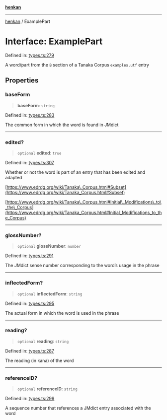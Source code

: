[**henkan**](../README.md)

***

[henkan](../README.md) / ExamplePart

# Interface: ExamplePart

Defined in: [types.ts:279](https://github.com/Ronokof/Henkan/blob/98f666aefeafaf05969bb220cc1183df13aaacbd/src/types.ts#L279)

A word/part from the `B` section of a Tanaka Corpus `examples.utf` entry

## Properties

### baseForm

> **baseForm**: `string`

Defined in: [types.ts:283](https://github.com/Ronokof/Henkan/blob/98f666aefeafaf05969bb220cc1183df13aaacbd/src/types.ts#L283)

The common form in which the word is found in JMdict

***

### edited?

> `optional` **edited**: `true`

Defined in: [types.ts:307](https://github.com/Ronokof/Henkan/blob/98f666aefeafaf05969bb220cc1183df13aaacbd/src/types.ts#L307)

Whether or not the word is part of an entry that has been edited and adapted

[https://www.edrdg.org/wiki/Tanaka\_Corpus.html#Subset](https://www.edrdg.org/wiki/Tanaka_Corpus.html#Subset)

[https://www.edrdg.org/wiki/Tanaka\_Corpus.html#Initial\_Modifications\_to\_the\_Corpus](https://www.edrdg.org/wiki/Tanaka_Corpus.html#Initial_Modifications_to_the_Corpus)

***

### glossNumber?

> `optional` **glossNumber**: `number`

Defined in: [types.ts:291](https://github.com/Ronokof/Henkan/blob/98f666aefeafaf05969bb220cc1183df13aaacbd/src/types.ts#L291)

The JMdict sense number corresponding to the word’s usage in the phrase

***

### inflectedForm?

> `optional` **inflectedForm**: `string`

Defined in: [types.ts:295](https://github.com/Ronokof/Henkan/blob/98f666aefeafaf05969bb220cc1183df13aaacbd/src/types.ts#L295)

The actual form in which the word is used in the phrase

***

### reading?

> `optional` **reading**: `string`

Defined in: [types.ts:287](https://github.com/Ronokof/Henkan/blob/98f666aefeafaf05969bb220cc1183df13aaacbd/src/types.ts#L287)

The reading (in kana) of the word

***

### referenceID?

> `optional` **referenceID**: `string`

Defined in: [types.ts:299](https://github.com/Ronokof/Henkan/blob/98f666aefeafaf05969bb220cc1183df13aaacbd/src/types.ts#L299)

A sequence number that references a JMdict entry associated with the word
